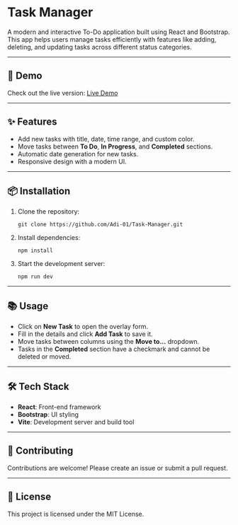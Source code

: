<h1>Task Manager</h1>
<p>A modern and interactive To-Do application built using React and Bootstrap. This app helps users manage tasks efficiently with features like adding, deleting, and updating tasks across different status categories.</p>

---

<h2>🚀 Demo</h2>
<p>Check out the live version: <a href="https://task-manager-by-adi-01.netlify.app/" target="_blank">Live Demo</a></p>

---

<h2>✨ Features</h2>
<ul>
    <li>Add new tasks with title, date, time range, and custom color.</li>
    <li>Move tasks between <strong>To Do</strong>, <strong>In Progress</strong>, and <strong>Completed</strong> sections.</li>
    <li>Automatic date generation for new tasks.</li>
    <li>Responsive design with a modern UI.</li>
</ul>

---

<h2>📦 Installation</h2>
<ol>
    <li>Clone the repository:
        <pre><code>git clone https://github.com/Adi-01/Task-Manager.git</code></pre>
    </li>
    <li>Install dependencies:
        <pre><code>npm install</code></pre>
    </li>
    <li>Start the development server:
        <pre><code>npm run dev</code></pre>
    </li>
</ol>

---

<h2>📚 Usage</h2>
<ul>
    <li>Click on <strong>New Task</strong> to open the overlay form.</li>
    <li>Fill in the details and click <strong>Add Task</strong> to save it.</li>
    <li>Move tasks between columns using the <strong>Move to...</strong> dropdown.</li>
    <li>Tasks in the <strong>Completed</strong> section have a checkmark and cannot be deleted or moved.</li>
</ul>

---

<h2>🛠 Tech Stack</h2>
<ul>
    <li><strong>React</strong>: Front-end framework</li>
    <li><strong>Bootstrap</strong>: UI styling</li>
    <li><strong>Vite</strong>: Development server and build tool</li>
</ul>

---

<h2>🤝 Contributing</h2>
<p>Contributions are welcome! Please create an issue or submit a pull request.</p>

---

<h2>📄 License</h2>
<p>This project is licensed under the MIT License.</p>

